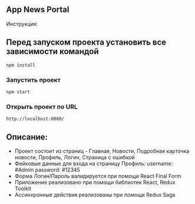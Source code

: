 ## App News Portal

Инструкция:

## Перед запуском проекта установить все зависимости командой
```
npm install
```

### Запустить проект
```
npm start
```

### Открыть проект по URL
```
http://localhost:8080/
```

## Описание:
- Проект состоит из страниц - Главная, Новости, Подробная карточка новости, Профиль, Логин, Страница с ошибкой
- Фейковые данные для входа на страницу Профиль:
username: #Admin
password: #12345
- Форма Логин/Пароль валидируется при помощи React Final Form
- Приложение реализовано при помощи библиотек React, Redux Toolkit
- Ассинхронные действия реализованы при помощи Redux Saga
